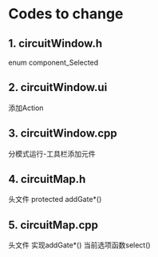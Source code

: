 # Codes to change

## 1. circuitWindow.h

enum component_Selected

## 2. circuitWindow.ui

添加Action

## 3. circuitWindow.cpp

分模式运行-工具栏添加元件

## 4. circuitMap.h

头文件
protected addGate*()

## 5. circuitMap.cpp

头文件
实现addGate*()
当前选项函数select()

